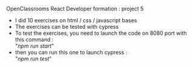 
OpenClassrooms React Developer formation : project 5

- I did 10 exercises on html / css / javascript bases
- The exercises can be tested with cypress
- To test the exercises, you need to launch the code on 8080 port with this command :
  <br>"*npm run start*"
- then you can run this one to launch cypress :
  <br>"*npm run test*"
